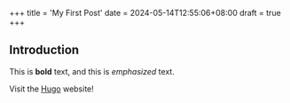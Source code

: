 +++
title = 'My First Post'
date = 2024-05-14T12:55:06+08:00
draft = true
+++
## Introduction

This is **bold** text, and this is *emphasized* text.

Visit the [Hugo](https://gohugo.io) website!
